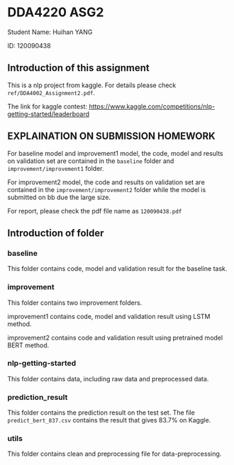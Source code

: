 # DDA4220 ASG2

Student Name: Huihan YANG

ID: 120090438

## Introduction of this assignment

This is a nlp project from kaggle. For details please check `ref/DDA4002_Assignment2.pdf`. 

The link for kaggle contest: https://www.kaggle.com/competitions/nlp-getting-started/leaderboard 

## EXPLAINATION ON SUBMISSION HOMEWORK

For baseline model and improvement1 model, the code, model and results on validation set are contained in the `baseline` folder and `improvement/improvement1` folder. 

For improvement2 model, the code and results on validation set are contained in the `improvement/improvement2` folder while the model is submitted on bb due the large size.

For report, please check the pdf file name as `120090438.pdf`

## Introduction of folder

### baseline

This folder contains code, model and validation result for the baseline task.

### improvement

This folder contains two improvement folders.

improvement1 contains code, model and validation result using LSTM method.

improvement2 contains code and validation result using pretrained model BERT method.

### nlp-getting-started

This folder contains data, including raw data and preprocessed data.

### prediction_result

This folder contains the prediction result on the test set. The file `predict_bert_837.csv` contains the result that gives 83.7\% on Kaggle.

### utils

This folder contains clean and preprocessing file for data-preprocessing.
